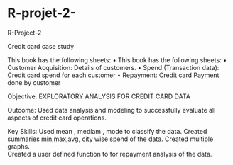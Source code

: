 # R-projet-2-
R-Project-2

Credit card case study 

This book has the following sheets: • This book has the following sheets:
•	Customer Acquisition: Details of customers.
•	Spend (Transaction data): Credit card spend for each customer
•	Repayment: Credit card Payment done by customer


Objective: EXPLORATORY ANALYSIS FOR CREDIT CARD DATA

Outcome: Used data analysis and modeling to successfully evaluate all aspects of credit card operations.

Key Skills: Used mean , mediam , mode to classify the data. 
Created summaries min,max,avg, city wise spend of the data. 
Created multiple graphs.  
Created a user defined function to for repayment analysis of the data. 
